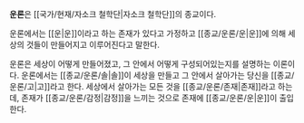 **운론**은 [[국가/현재/자소크 철학단|자소크 철학단]]의 종교이다.

운론에서는 [[운|운]]이라고 하는 존재가 있다고 가정하고 [[종교/운론/운|운]]에 의해 세상의 것들이 만들어지고 이루어진다고 말한다.

운론은 세상이 어떻게 만들어졌고, 그 안에서 어떻게 구성되어있는지를 설명하는 이론이다. 운론에서는 [[종교/운론/솔|솔]]이 세상을 만들고 그 안에서 살아가는 당신을 [[종교/운론/고|고]]라고 한다. 세상에서 살아가는 모든 것을 [[종교/운론/존재|존재]]라고 하는데, 존재가 [[종교/운론/감정|감정]]을 느끼는 것으로 존재에 [[종교/운론/운|운]]이 출입한다.